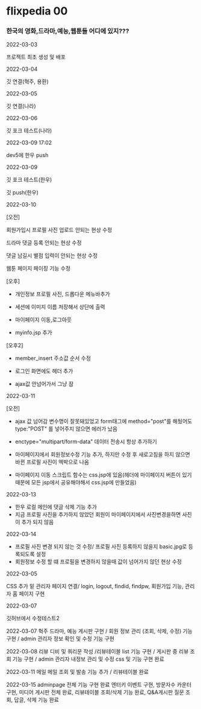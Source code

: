 # flixpedia 00

### 한국의 영화,드라마,예능,웹툰들 어디에 있지???



2022-03-03

프로젝트 최초 생성 및 배포



2022-03-04

깃 연결(혁주, 용환)



2022-03-05

깃 연결(나라)



2022-03-06

깃 포크 테스트(나라)


2022-03-09 17:02

dev5에 한우 push


2022-03-09

깃 포크 테스트(한우)

깃 push(한우)



2022-03-10

[오전]

회원가입시 프로필 사진 업로드 안되는 현상 수정

드라마 댓글 등록 안되는 현상 수정

댓글 남길시 별점 입력이 안되는 현상 수정

웹툰 페이지 페이징 기능 수정

[오후]

- 개인정보 프로필 사진, 드롭다운 메뉴바추가

- 세션에 이미지 이름 저장해서 상단에 출력

- 마이페이지 이동,로그아웃

- myinfo.jsp 추가

[오후2]

- member_insert 주소값 순서 수정 

- 로그인 화면에도 헤더 추가

- ajax값 안넘어가서 그냥 잠



2022-03-11

[오전]

- ajax 값 넘어감 변수명이 잘못돼있었고 form태그에 method="post"를 해뒀어도 type:"POST" 를 넣어주지 않으면 에러가 났음
- enctype="multipart/form-data" 데이터 전송시 항상 추가하기

- 마이페이지에서 회원정보수정 기능 추가, 하지만 수정 후 새로고침을 하지 않으면 바뀐 프로필 사진이 엑박으로 나옴

- 마이페이지 이동 스크립트 함수는 css.jsp에 있음(헤더에 마이페이지 버튼이 있기때문에 모든 jsp에서 공유해야해서 css.jsp에 만들었음)




2022-03-13

- 한우 로컬 메인에 댓글 삭제 기능 추가
- 지금 프로필 사진을 추가하지  않았던  회원이 마이페이지에서 사진변경을하면 사진이 추가 되지 않음





2022-03-14

- 프로필 사진 변경 되지 않는 것 수정/ 프로필 사진 등록하지 않을지 basic.jpg로 등록되도록 설정
- 회원정보 수정 할 떄 프로필을 변경하지 않을때 값이 넘어가지 않던 현상 수정



2022-03-05

CSS 추가 밑 관리자 페이지 연결/ login, logout, findid, findpw, 회원가입 기능,  관리자 홈 페이지 구현 

2022-03-07

깃허브에서 수정테스트2

2022-03-07 혁주
드라마, 예능 게시판 구현 / 회원 정보 관리 (조회, 삭제, 수정) 기능 구현 / admin 관리자 정보 확인 및 수정 기능 구현

2022-03-08
리뷰 디비 및 쿼리문 작성 /리뷰테이블 list 기능 구현 / 게시판 중 리뷰 조회 기능 구현 / admin 관리자 내정보 관리 및 수정 css 및 기능 구현 완료

2022-03-11
메일 메일 조회 및 발송 기능 추가 / 리뷰테이블 완료

2022-03-15
adminpage 전체 기능 구현 완료
엔터키 이벤트 구현, 방문자수 카운터 구현, 미디어 게시판 전체 완료, 리뷰테이블 조회/삭제 기능 완료, Q&A게시판 질문 조회, 답글, 삭제 기능 완료